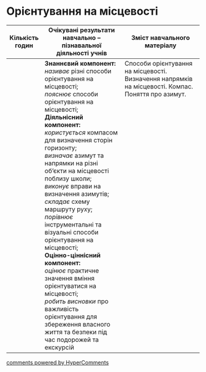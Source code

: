 <div id="hypercomments_widget" class="js-hypercomments-widget invisible"></div>

# Орієнтування на місцевості

<table>
  <tr>
    <td width="10%" align="center"><b>Кількість годин</b></td>  
    <td width="45%" align="center"><b>Очікувані  результати  навчально – пізнавальної  діяльності  учнів</b></td>
    <td width="45%" align="center"><b>Зміст навчального матеріалу</b></td>
  </tr>
<tbody>
  <tr>
  	<td width="10%" style="vertical-align:top !important;"></td>
  	<td width="45%" style="vertical-align:top !important;">
  	<b>Знаннєвий компонент:</b><br>
    <i>називає</i> різні способи орієнтування на місцевості;<br>
    <i>пояснює</i> способи орієнтування на місцевості;<br>
    <b>Діяльнісний компонент:</b><br>
    <i>користується</i> компасом для визначення сторін горизонту;<br>
    <i>визначає</i> азимут та напрямки на різні об’єкти на місцевості поблизу школи;<br>
    <i>виконує </i>вправи на визначення азимутів;<br>
    <i>складає</i> схему маршруту руху;</br>
    <i>порівнює</i> інструментальні та візуальні способи орієнтування на місцевості;<br>
    <b>Оцінно-ціннісний компонент:</b><br>
    <i>оцінює</i> практичне значення вміння орієнтуватися на місцевості;<br>
    <i>робить висновки </i>про важливість орієнтування для збереження власного життя та безпеки під час подорожей та екскурсій<br>
</td>
    <td width="45%" style="vertical-align:top !important;">
    Способи орієнтування на місцевості. Визначення напрямків на місцевості.  Компас. Поняття про азимут.</td>
  </tr>
</tbody>
</table>

<div class="js-hypercomments-container">
<a href="http://hypercomments.com" class="hc-link" title="comments widget">comments powered by HyperComments</a>
</div>